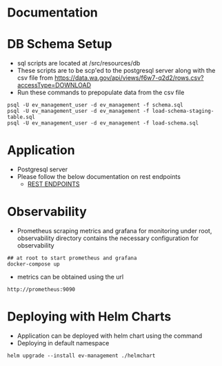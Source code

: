 # Documentation

# DB Schema Setup
* sql scripts are located at /src/resources/db
* These scripts are to be scp'ed to the postgresql server along with the csv file from https://data.wa.gov/api/views/f6w7-q2d2/rows.csv?accessType=DOWNLOAD
* Run these commands to prepopulate data from the csv file
```
psql -U ev_management_user -d ev_management -f schema.sql
psql -U ev_management_user -d ev_management -f load-schema-staging-table.sql
psql -U ev_management_user -d ev_management -f load-schema.sql
```

# Application
* Postgresql server 
* Please follow the below documentation on rest endpoints
  * [REST ENDPOINTS](rest.md)
 
# Observability
* Prometheus scraping metrics and grafana for monitoring
  under root, observability directory contains the necessary configuration for observability
```
## at root to start prometheus and grafana
docker-compose up 
```
*  metrics can be obtained using the url
``` 
http://prometheus:9090
```


# Deploying with Helm Charts
* Application can be deployed with helm chart using the command
* Deploying in default namespace
```
helm upgrade --install ev-management ./helmchart 
```
